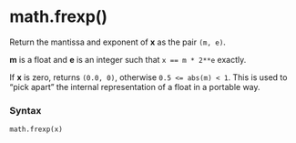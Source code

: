 # math.frexp()

Return the mantissa and exponent of **x** as the pair `(m, e)`. 

**m** is a float and **e** is an integer such that `x == m * 2**e` exactly.

If **x** is zero, returns `(0.0, 0)`, otherwise `0.5 <= abs(m) < 1`. This is used to “pick apart” the internal representation of a float in a portable way.

### Syntax

```python
math.frexp(x)
```